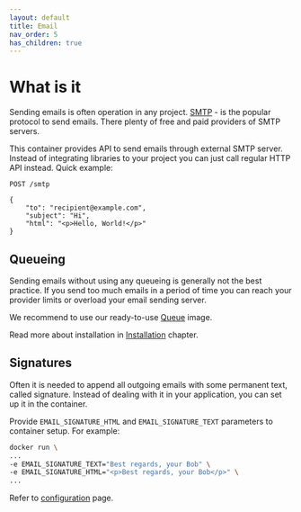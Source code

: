 ```yaml
---
layout: default
title: Email
nav_order: 5
has_children: true
---
```


What is it
==========

Sending emails is often operation in any project.
[SMTP](https://en.wikipedia.org/wiki/Simple_Mail_Transfer_Protocol) - is the popular protocol to send emails.
There plenty of free and paid providers of SMTP servers.

This container provides API to send emails through external SMTP server.
Instead of integrating libraries to your project you can just call regular HTTP API instead.
Quick example:

```
POST /smtp

{
    "to": "recipient@example.com",
    "subject": "Hi",
    "html": "<p>Hello, World!</p>"
}
```

Queueing
--------

Sending emails without using any queueing is generally not the best practice.
If you send too much emails in a period of time you can reach your provider limits or overload your email sending server.

We recommend to use our ready-to-use [Queue](/images/queue) image.

Read more about installation in [Installation](/images/email/install) chapter.

Signatures
----------

Often it is needed to append all outgoing emails with some permanent text, called signature.
Instead of dealing with it in your application, you can set up it in the container.

Provide `EMAIL_SIGNATURE_HTML` and `EMAIL_SIGNATURE_TEXT` parameters to container setup. For example:

```bash
docker run \
...
-e EMAIL_SIGNATURE_TEXT="Best regards, your Bob" \
-e EMAIL_SIGNATURE_HTML="<p>Best regards, your Bob</p>" \
...
```

Refer to [configuration](/images/email/config) page.